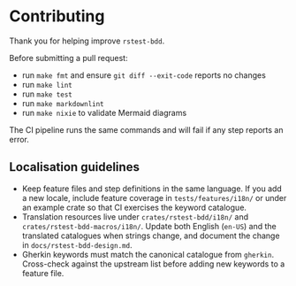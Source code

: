 # Contributing

Thank you for helping improve `rstest-bdd`.

Before submitting a pull request:

- run `make fmt` and ensure `git diff --exit-code` reports no changes
- run `make lint`
- run `make test`
- run `make markdownlint`
- run `make nixie` to validate Mermaid diagrams

The CI pipeline runs the same commands and will fail if any step reports an
error.

## Localisation guidelines

- Keep feature files and step definitions in the same language. If you add a
  new locale, include feature coverage in `tests/features/i18n/` or under an
  example crate so that CI exercises the keyword catalogue.
- Translation resources live under `crates/rstest-bdd/i18n/` and
  `crates/rstest-bdd-macros/i18n/`. Update both English (`en-US`) and the
  translated catalogues when strings change, and document the change in
  `docs/rstest-bdd-design.md`.
- Gherkin keywords must match the canonical catalogue from `gherkin`.
  Cross-check against the upstream list before adding new keywords to a feature
  file.

